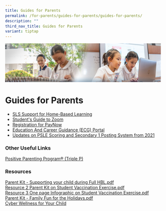 ```yaml
---
title: Guides for Parents
permalink: /for-parents/guides-for-parents/guides-for-parents/
description: ""
third_nav_title: Guides for Parents
variant: tiptap
---
```

![](/images/ForParents.jpg)

Guides for Parents
==================

*   [SLS Support for Home-Based Learning](/for-parents/Guides-for-Parents/SLS-Support-for-Home-Based-Learning/)
*   [Student's Guide to Zoom](/for-parents/Guides-for-Parents/Students-Guide-to-Zoom/)
*   [Registration for PayNow](/for-parents/Guides-for-Parents/Registration-for-PayNow/)
*   [Education And Career Guidance (ECG) Portal](/for-parents/Guides-for-Parents/Education-And-Career-Guidance-ECG-Portal/)
*   [Updates on PSLE Scoring and Secondary 1 Posting System from 2021](/for-parents/Guides-for-Parents/Updates-on-PSLE-Scoring-and-Secondary-1-Posting-System-from-2021/)


### **Other Useful Links**
[Positive Parenting Program® (Triple P)](/for-parents/Guides-for-Parents/Positive-Parenting-Program-Triple-P/)


### **Resources**

[Parent Kit - Supporting your child during Full HBL.pdf](/files/Parent%20Kit%20-%20Supporting%20your%20child%20during%20Full%20HBL.pdf)<br>
[Resource 2 Parent Kit on Student Vaccination Exercise.pdf](/files/Resource%202%20Parent%20Kit%20on%20Student%20Vaccination%20Exercise.pdf)<br>
[Resource 3 One page Infographic on Student Vaccination Exercise.pdf](/files/Resource%203%20One%20page%20Infographic%20on%20Student%20Vaccination%20Exercise.pdf)<br>
[Parent Kit - Family Fun for the Holidays.pdf](/files/Parent%20Kit%20-%20Family%20Fun%20for%20the%20Holidays.pdf)<br>
[Cyber Wellness for Your Child](/files/cyber-wellness-for-your-child.pdf)